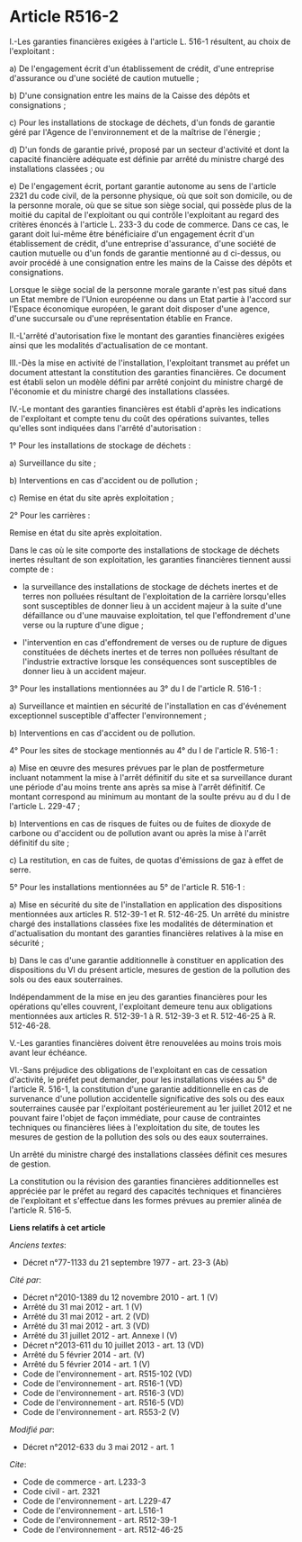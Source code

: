 # Article R516-2

I.-Les garanties financières exigées à l'article L. 516-1 résultent, au choix de l'exploitant : 

a) De l'engagement écrit d'un établissement de crédit, d'une entreprise d'assurance ou d'une société de caution mutuelle ; 

b) D'une consignation entre les mains de la Caisse des dépôts et consignations ; 

c) Pour les installations de stockage de déchets, d'un fonds de garantie géré par l'Agence de l'environnement et de la
maîtrise de l'énergie ; 

d) D'un fonds de garantie privé, proposé par un secteur d'activité et dont la capacité financière adéquate est définie par
arrêté du ministre chargé des installations classées ; ou 

e) De l'engagement écrit, portant garantie autonome au sens de l'article 2321 du code civil, de la personne physique, où que
soit son domicile, ou de la personne morale, où que se situe son siège social, qui possède plus de la moitié du capital de
l'exploitant ou qui contrôle l'exploitant au regard des critères énoncés à l'article L. 233-3 du code de commerce. Dans ce
cas, le garant doit lui-même être bénéficiaire d'un engagement écrit d'un établissement de crédit, d'une entreprise
d'assurance, d'une société de caution mutuelle ou d'un fonds de garantie mentionné au d ci-dessus, ou avoir procédé à une
consignation entre les mains de la Caisse des dépôts et consignations. 

Lorsque le siège social de la personne morale garante n'est pas situé dans un Etat membre de l'Union européenne ou dans un
Etat partie à l'accord sur l'Espace économique européen, le garant doit disposer d'une agence, d'une succursale ou d'une
représentation établie en France. 

II.-L'arrêté d'autorisation fixe le montant des garanties financières exigées ainsi que les modalités d'actualisation de ce
montant. 

III.-Dès la mise en activité de l'installation, l'exploitant transmet au préfet un document attestant la constitution des
garanties financières. Ce document est établi selon un modèle défini par arrêté conjoint du ministre chargé de l'économie et
du ministre chargé des installations classées. 

IV.-Le montant des garanties financières est établi d'après les indications de l'exploitant et compte tenu du coût des
opérations suivantes, telles qu'elles sont indiquées dans l'arrêté d'autorisation : 

1° Pour les installations de stockage de déchets : 

a) Surveillance du site ; 

b) Interventions en cas d'accident ou de pollution ; 

c) Remise en état du site après exploitation ; 

2° Pour les carrières : 

Remise en état du site après exploitation. 

Dans le cas où le site comporte des installations de stockage de déchets inertes résultant de son exploitation, les garanties
financières tiennent aussi compte de :

- la surveillance des installations de stockage de déchets inertes et de terres non polluées résultant de l'exploitation de
la carrière lorsqu'elles sont susceptibles de donner lieu à un accident majeur à la suite d'une défaillance ou d'une mauvaise
exploitation, tel que l'effondrement d'une verse ou la rupture d'une digue ;

- l'intervention en cas d'effondrement de verses ou de rupture de digues constituées de déchets inertes et de terres non
polluées résultant de l'industrie extractive lorsque les conséquences sont susceptibles de donner lieu à un accident majeur. 

3° Pour les installations mentionnées au 3° du I de l'article R. 516-1 : 

a) Surveillance et maintien en sécurité de l'installation en cas d'événement exceptionnel susceptible d'affecter
l'environnement ; 

b) Interventions en cas d'accident ou de pollution. 

4° Pour les sites de stockage mentionnés au 4° du I de l'article R. 516-1 : 

a) Mise en œuvre des mesures prévues par le plan de postfermeture incluant notamment la mise à l'arrêt définitif du site et
sa surveillance durant une période d'au moins trente ans après sa mise à l'arrêt définitif. Ce montant correspond au minimum
au montant de la soulte prévu au d du I de l'article L. 229-47 ; 

b) Interventions en cas de risques de fuites ou de fuites de dioxyde de carbone ou d'accident ou de pollution avant ou après
la mise à l'arrêt définitif du site ; 

c) La restitution, en cas de fuites, de quotas d'émissions de gaz à effet de serre. 

5° Pour les installations mentionnées au 5° de l'article R. 516-1 : 

a) Mise en sécurité du site de l'installation en application des dispositions mentionnées aux articles R. 512-39-1 et R.
512-46-25. Un arrêté du ministre chargé des installations classées fixe les modalités de détermination et d'actualisation du
montant des garanties financières relatives à la mise en sécurité ; 

b) Dans le cas d'une garantie additionnelle à constituer en application des dispositions du VI du présent article, mesures de
gestion de la pollution des sols ou des eaux souterraines. 

Indépendamment de la mise en jeu des garanties financières pour les opérations qu'elles couvrent, l'exploitant demeure tenu
aux obligations mentionnées aux articles R. 512-39-1 à R. 512-39-3 et R. 512-46-25 à R. 512-46-28. 

V.-Les garanties financières doivent être renouvelées au moins trois mois avant leur échéance. 

VI.-Sans préjudice des obligations de l'exploitant en cas de cessation d'activité, le préfet peut demander, pour les
installations visées au 5° de l'article R. 516-1, la constitution d'une garantie additionnelle en cas de survenance d'une
pollution accidentelle significative des sols ou des eaux souterraines causée par l'exploitant postérieurement au 1er juillet
2012 et ne pouvant faire l'objet de façon immédiate, pour cause de contraintes techniques ou financières liées à
l'exploitation du site, de toutes les mesures de gestion de la pollution des sols ou des eaux souterraines. 

Un arrêté du ministre chargé des installations classées définit ces mesures de gestion. 

La constitution ou la révision des garanties financières additionnelles est appréciée par le préfet au regard des capacités
techniques et financières de l'exploitant et s'effectue dans les formes prévues au premier alinéa de l'article R. 516-5.

**Liens relatifs à cet article**

_Anciens textes_:

  - Décret n°77-1133 du 21 septembre 1977 - art. 23-3 (Ab)

_Cité par_:

  - Décret n°2010-1389 du 12 novembre 2010 - art. 1 (V)
  - Arrêté du 31 mai 2012 - art. 1 (V)
  - Arrêté du 31 mai 2012 - art. 2 (VD)
  - Arrêté du 31 mai 2012 - art. 3 (VD)
  - Arrêté du 31 juillet 2012 - art. Annexe I (V)
  - Décret n°2013-611 du 10 juillet 2013 - art. 13 (VD)
  - Arrêté du 5 février 2014 - art. (V)
  - Arrêté du 5 février 2014 - art. 1 (V)
  - Code de l'environnement - art. R515-102 (VD)
  - Code de l'environnement - art. R516-1 (VD)
  - Code de l'environnement - art. R516-3 (VD)
  - Code de l'environnement - art. R516-5 (VD)
  - Code de l'environnement - art. R553-2 (V)

_Modifié par_:

  - Décret n°2012-633 du 3 mai 2012 - art. 1

_Cite_:

  - Code de commerce - art. L233-3
  - Code civil - art. 2321
  - Code de l'environnement - art. L229-47
  - Code de l'environnement - art. L516-1
  - Code de l'environnement - art. R512-39-1
  - Code de l'environnement - art. R512-46-25
